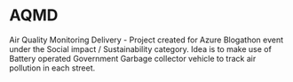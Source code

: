 # AQMD
Air Quality Monitoring Delivery - Project created for Azure Blogathon event under the Social impact / Sustainability category. Idea is to make use of Battery operated Government Garbage collector vehicle to track air pollution in each street.
